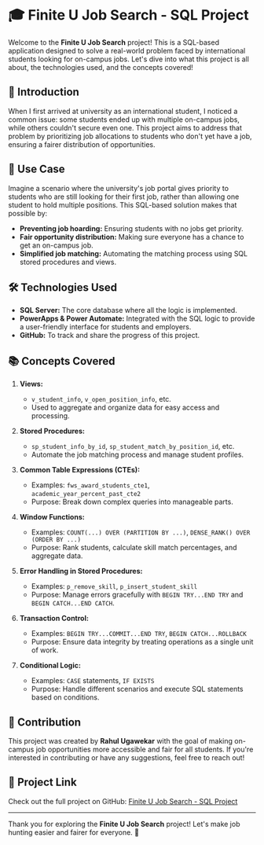 # 🎓 Finite U Job Search - SQL Project

Welcome to the **Finite U Job Search** project! This is a SQL-based application designed to solve a real-world problem faced by international students looking for on-campus jobs. Let's dive into what this project is all about, the technologies used, and the concepts covered!

## 📝 Introduction

When I first arrived at university as an international student, I noticed a common issue: some students ended up with multiple on-campus jobs, while others couldn't secure even one. This project aims to address that problem by prioritizing job allocations to students who don't yet have a job, ensuring a fairer distribution of opportunities.

## 🚀 Use Case

Imagine a scenario where the university's job portal gives priority to students who are still looking for their first job, rather than allowing one student to hold multiple positions. This SQL-based solution makes that possible by:

- **Preventing job hoarding:** Ensuring students with no jobs get priority.
- **Fair opportunity distribution:** Making sure everyone has a chance to get an on-campus job.
- **Simplified job matching:** Automating the matching process using SQL stored procedures and views.

## 🛠️ Technologies Used

- **SQL Server:** The core database where all the logic is implemented.
- **PowerApps & Power Automate:** Integrated with the SQL logic to provide a user-friendly interface for students and employers.
- **GitHub:** To track and share the progress of this project.

## 📚 Concepts Covered

1. **Views:**
   - `v_student_info`, `v_open_position_info`, etc.
   - Used to aggregate and organize data for easy access and processing.

2. **Stored Procedures:**
   - `sp_student_info_by_id`, `sp_student_match_by_position_id`, etc.
   - Automate the job matching process and manage student profiles.

3. **Common Table Expressions (CTEs):**
   - Examples: `fws_award_students_cte1`, `academic_year_percent_past_cte2`
   - Purpose: Break down complex queries into manageable parts.

4. **Window Functions:**
   - Examples: `COUNT(...) OVER (PARTITION BY ...)`, `DENSE_RANK() OVER (ORDER BY ...)`
   - Purpose: Rank students, calculate skill match percentages, and aggregate data.

5. **Error Handling in Stored Procedures:**
   - Examples: `p_remove_skill`, `p_insert_student_skill`
   - Purpose: Manage errors gracefully with `BEGIN TRY...END TRY` and `BEGIN CATCH...END CATCH`.

6. **Transaction Control:**
   - Examples: `BEGIN TRY...COMMIT...END TRY`, `BEGIN CATCH...ROLLBACK`
   - Purpose: Ensure data integrity by treating operations as a single unit of work.

7. **Conditional Logic:**
   - Examples: `CASE` statements, `IF EXISTS`
   - Purpose: Handle different scenarios and execute SQL statements based on conditions.

## 👤 Contribution

This project was created by **Rahul Ugawekar** with the goal of making on-campus job opportunities more accessible and fair for all students. If you're interested in contributing or have any suggestions, feel free to reach out!

## 🔗 Project Link

Check out the full project on GitHub: [Finite U Job Search - SQL Project](https://apps.powerapps.com/play/e/default-4278a402-1a9e-4eb9-8414-ffb55a5fcf1e/a/512ff569-154a-47af-abdb-c92141fc7b92?tenantId=4278a402-1a9e-4eb9-8414-ffb55a5fcf1e&source=AppSharedV3&hint=50d47059-1022-4afc-904f-6cfe72b417ed&sourcetime=1701466254899)

---

Thank you for exploring the **Finite U Job Search** project! Let's make job hunting easier and fairer for everyone. 🚀
